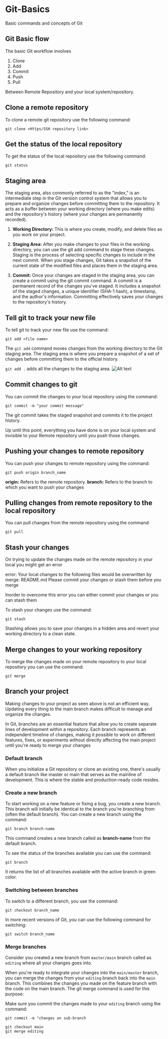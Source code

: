# Git-Basics
Basic commands and concepts of Git

## Git Basic flow

The basic Git workflow involves
1. Clone
2. Add
3. Commit
4. Push
5. Pull

Between Remote Repository and your local system/repository.
## Clone a remote repository

To clone a remote git repository use the following command:

`git clone <Https/SSH repository link>`

## Get the status of the local repository

To get the status of the local repository use the following command:

`git status`

## Staging area

The staging area, also commonly referred to as the "index," is an intermediate step in the Git version control system that allows you to prepare and organize changes before committing them to the repository. It acts as a buffer between your working directory (where you make edits) and the repository's history (where your changes are permanently recorded).

1. **Working Directory:** This is where you create, modify, and delete files as you work on your project.

1. **Staging Area:** After you make changes to your files in the working directory, you can use the git add command to stage these changes. Staging is the process of selecting specific changes to include in the next commit. When you stage changes, Git takes a snapshot of the current state of the modified files and places them in the staging area.

1. **Commit:** Once your changes are staged in the staging area, you can create a commit using the git commit command. A commit is a permanent record of the changes you've staged. It includes a snapshot of the staged changes, a unique identifier (SHA-1 hash), a timestamp, and the author's information. Committing effectively saves your changes to the repository's history.

## Tell git to track your new file

To tell git to track your new file use the command:

`git add <file name>`

The `git add` command moves changes from the working directory to the Git staging area. The staging area is where you prepare a snapshot of a set of changes before committing them to the official history.

`git add .` adds all the changes to the staging area.
![Alt text](https://wac-cdn.atlassian.com/dam/jcr%3Adbf0c59f-848d-4814-bfd5-6b190a092963/03.svg?cdnVersion%3D1162)
## Commit changes to git

You can commit the changes to your local repository using the command:

`git commit -m "your commit message"`

The git commit takes the staged snapshot and commits it to the project history.

Up until this point, everything you have done is on your local system and invisible to your Remote repository until you push those changes.

## Pushing your changes to remote repository

You can push your changes to remote repository using the command:

`git push origin branch_name`

**origin:** Refers to the remote repository.
**branch:** Refers to the branch to which you want to push your changes

## Pulling changes from remote repository to the local repository

You can pull changes from the remote repository using the command:

`git pull`

## Stash your changes 

On trying to update the changes made on the remote repository in your local you might get an error

error: Your local changes to the following files would be overwritten by merge:
        README.md
Please commit your changes or stash them before you merge

Inorder to overcome this error you can either commit your changes or you can stash them

To stash your changes use the command:

`git stash`

Stashing allows you to save your changes in a hidden area and revert your working directory to a clean state.

## Merge changes to your working repository

To merge the changes made on your remote repository to your local repository you can use the command:

`git merge`

## Branch your project 

Making changes to your project as seen above is not an efficient way. Updating every thing to the main branch makes difficult to manage and organize the changes. 

In Git, branches are an essential feature that allow you to create separate lines of development within a repository. Each branch represents an independent timeline of changes, making it possible to work on different features, fixes, or experiments without directly affecting the main project until you're ready to merge your changes

### Default branch

When you initialize a Git repository or clone an existing one, there's usually a default branch like master or main that serves as the mainline of development. This is where the stable and production-ready code resides.

### Create a new branch

To start working on a new feature or fixing a bug, you create a new branch. This branch will initially be identical to the branch you're branching from (often the default branch). You can create a new branch using the command:

`git branch branch-name`

This command creates a new branch called as **branch-name** from the default branch.

To see the status of the branches available you can use the command:

`git branch`

It returns the list of all branches available with the active branch in green color.

### Switching between branches

To switch to a different branch, you use the command:

`git checkout branch_name`

In more recent versions of Git, you can use the following command for switching:

`git switch branch_name`

### Merge branches

Consider you created a new branch from `master/main` branch called as `editing` where all your changes goes into.

When you're ready to integrate your changes into the `main/master` branch, you can merge the changes from your `editing` branch back into the `main` branch. This combines the changes you made on the feature branch with the code on the main branch. The git merge command is used for this purpose:

Make sure you commit the changes made to your `editing` branch using the command:

`git commit -m "changes on sub-branch`

```
git checkout main
git merge editing
```